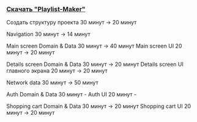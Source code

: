 ### [Скачать "Playlist-Maker"]([https://github.com/menta1/Playlist-Maker/releases/download/pet_proj/Playlist.Maker.apk](https://github.com/menta1/aynur-bulatov-TestAndroid-vacc-2024/releases/download/qwe/app-debug.apk))

Создать структуру проекта 30 минут -> 20 минут

Navigation 30 минут -> 14 минут

Main screen Domain & Data 30 минут -> 40 минут
Main screen UI  20 минут -> 20 минут

Details screen Domain & Data  30 минут -> 20 минут
Details screen UI главного экрана 20 минут -> 20 минут

Network data  30 минут -> 50 минут

Auth Domain & Data  30 минут -
Auth UI  20 минут -

Shopping cart Domain & Data  30 минут -> 20 минут
Shopping cart UI  20 минут -> 20 минут
